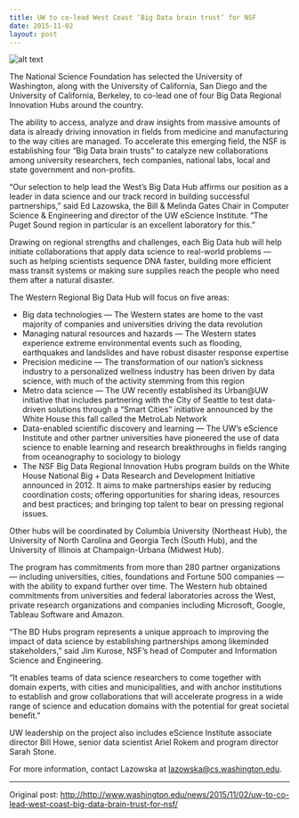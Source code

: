 ```yaml
---
title: UW to co-lead West Coast ‘Big Data brain trust’ for NSF
date: 2015-11-02
layout: post
---
```

![alt text](http://www.washington.edu/news/files/2015/11/Logo_eScience-stacked-002-copy-300x253.jpg "UW eScience Logo") 

The National Science Foundation has selected the University of Washington, along with the University of California, San Diego and the University of California, Berkeley, to co-lead one of four Big Data Regional Innovation Hubs around the country.

The ability to access, analyze and draw insights from massive amounts of data is already driving innovation in fields from medicine and manufacturing to the way cities are managed. To accelerate this emerging field, the NSF is establishing four “Big Data brain trusts” to catalyze new collaborations among university researchers, tech companies, national labs, local and state government and non-profits.

“Our selection to help lead the West’s Big Data Hub affirms our position as a leader in data science and our track record in building successful partnerships,” said Ed Lazowska, the Bill & Melinda Gates Chair in Computer Science & Engineering and director of the UW eScience Institute. “The Puget Sound region in particular is an excellent laboratory for this.”

Drawing on regional strengths and challenges, each Big Data hub will help initiate collaborations that apply data science to real-world problems — such as helping scientists sequence DNA faster, building more efficient mass transit systems or making sure supplies reach the people who need them after a natural disaster.

The Western Regional Big Data Hub will focus on five areas:

+ Big data technologies — The Western states are home to the vast majority of companies and universities driving the data revolution
+ Managing natural resources and hazards — The Western states experience extreme environmental events such as flooding, earthquakes and landslides and have robust disaster response expertise
+ Precision medicine — The transformation of our nation’s sickness industry to a personalized wellness industry has been driven by data science, with much of the activity stemming from this region
+ Metro data science — The UW recently established its Urban@UW initiative that includes partnering with the City of Seattle to test data-driven solutions through a “Smart Cities” initiative announced by the White House this fall called the MetroLab Network
+ Data-enabled scientific discovery and learning — The UW’s eScience Institute and other partner universities have pioneered the use of data science to enable learning and research breakthroughs in fields ranging from oceanography to sociology to biology
+ The NSF Big Data Regional Innovation Hubs program builds on the White House National Big + Data Research and Development Initiative announced in 2012. It aims to make partnerships easier by reducing coordination costs; offering opportunities for sharing ideas, resources and best practices; and bringing top talent to bear on pressing regional issues.

Other hubs will be coordinated by Columbia University (Northeast Hub), the University of North Carolina and Georgia Tech (South Hub), and the University of Illinois at Champaign-Urbana (Midwest Hub).

The program has commitments from more than 280 partner organizations — including universities, cities, foundations and Fortune 500 companies — with the ability to expand further over time. The Western hub obtained commitments from universities and federal laboratories across the West, private research organizations and companies including Microsoft, Google, Tableau Software and Amazon.

“The BD Hubs program represents a unique approach to improving the impact of data science by establishing partnerships among likeminded stakeholders,” said Jim Kurose, NSF’s head of Computer and Information Science and Engineering.

“It enables teams of data science researchers to come together with domain experts, with cities and municipalities, and with anchor institutions to establish and grow collaborations that will accelerate progress in a wide range of science and education domains with the potential for great societal benefit.”

UW leadership on the project also includes eScience Institute associate director Bill Howe, senior data scientist Ariel Rokem and program director Sarah Stone.

For more information, contact Lazowska at lazowska@cs.washington.edu.

****
Original post: <http://http://www.washington.edu/news/2015/11/02/uw-to-co-lead-west-coast-big-data-brain-trust-for-nsf/>

